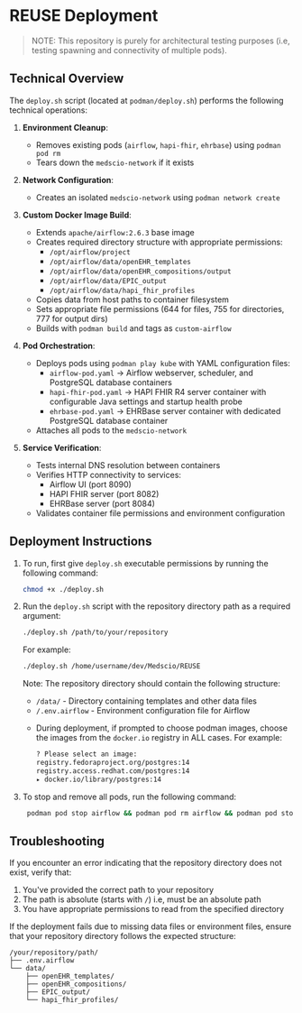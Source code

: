# REUSE Deployment
> NOTE: This repository is purely for architectural testing purposes (i.e, testing spawning and connectivity of multiple pods).

## Technical Overview
The `deploy.sh` script (located at `podman/deploy.sh`) performs the following technical operations:

1. **Environment Cleanup**:
   - Removes existing pods (`airflow`, `hapi-fhir`, `ehrbase`) using `podman pod rm`
   - Tears down the `medscio-network` if it exists

2. **Network Configuration**:
   - Creates an isolated `medscio-network` using `podman network create`

3. **Custom Docker Image Build**:
   - Extends `apache/airflow:2.6.3` base image
   - Creates required directory structure with appropriate permissions:
     - `/opt/airflow/project`
     - `/opt/airflow/data/openEHR_templates`
     - `/opt/airflow/data/openEHR_compositions/output`
     - `/opt/airflow/data/EPIC_output`
     - `/opt/airflow/data/hapi_fhir_profiles`
   - Copies data from host paths to container filesystem
   - Sets appropriate file permissions (644 for files, 755 for directories, 777 for output dirs)
   - Builds with `podman build` and tags as `custom-airflow`

4. **Pod Orchestration**:
   - Deploys pods using `podman play kube` with YAML configuration files:
     - `airflow-pod.yaml` → Airflow webserver, scheduler, and PostgreSQL database containers
     - `hapi-fhir-pod.yaml` → HAPI FHIR R4 server container with configurable Java settings and startup health probe
     - `ehrbase-pod.yaml` → EHRBase server container with dedicated PostgreSQL database container
   - Attaches all pods to the `medscio-network`

5. **Service Verification**:
   - Tests internal DNS resolution between containers
   - Verifies HTTP connectivity to services:
     - Airflow UI (port 8090)
     - HAPI FHIR server (port 8082)
     - EHRBase server (port 8084)
   - Validates container file permissions and environment configuration

## Deployment Instructions 

1. To run, first give `deploy.sh` executable permissions by running the following command:

   ```bash
   chmod +x ./deploy.sh
   ```

2. Run the `deploy.sh` script with the repository directory path as a required argument:

   ```bash
   ./deploy.sh /path/to/your/repository
   ```

   For example:
   ```bash
   ./deploy.sh /home/username/dev/Medscio/REUSE
   ```

   Note: The repository directory should contain the following structure:
   - `/data/` - Directory containing templates and other data files
   - `/.env.airflow` - Environment configuration file for Airflow

   * During deployment, if prompted to choose podman images, choose the images from the `docker.io` registry in ALL cases. For example:
   
        ```bash
        ? Please select an image: 
        registry.fedoraproject.org/postgres:14
        registry.access.redhat.com/postgres:14
        ▸ docker.io/library/postgres:14
        ```
        
3. To stop and remove all pods, run the following command:
   
   ```bash
    podman pod stop airflow && podman pod rm airflow && podman pod stop ehrbase && podman pod rm ehrbase && podman pod stop hapi-fhir && podman pod rm hapi-fhir
   ```

## Troubleshooting

If you encounter an error indicating that the repository directory does not exist, verify that:
1. You've provided the correct path to your repository
2. The path is absolute (starts with `/`) i.e, must be an absolute path
3. You have appropriate permissions to read from the specified directory

If the deployment fails due to missing data files or environment files, ensure that your repository directory follows the expected structure:
```
/your/repository/path/
├── .env.airflow
└── data/
    ├── openEHR_templates/
    ├── openEHR_compositions/
    ├── EPIC_output/
    └── hapi_fhir_profiles/
```